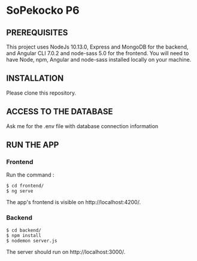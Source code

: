 # SoPekocko P6 #

## PREREQUISITES

This project uses NodeJs 10.13.0, Express and MongoDB for the backend, and Angular CLI 7.0.2 and node-sass 5.0 for the frontend. You will need to have Node, npm, Angular and node-sass installed locally on your machine.

## INSTALLATION

Please clone this repository.

## ACCESS TO THE DATABASE

Ask me for the .env file with database connection information
 
## RUN THE APP
### Frontend

Run the command : 

 ```
$ cd frontend/
$ ng serve
```

The app's frontend is visible on http://localhost:4200/.

### Backend

 ```
$ cd backend/
$ npm install
$ nodemon server.js
```

The server should run on http://localhost:3000/.
